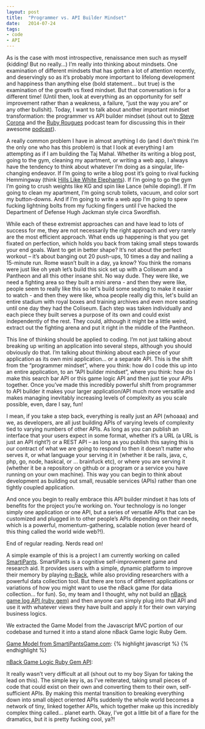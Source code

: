 ```yaml
---
layout: post
title:  "Programmer vs. API Builder Mindset"
date:   2014-07-24
tags:
- code
- API
---
```


As is the case with most introspective, renaissance men such as <span class='tooltip' title='renaissanceman.jpg'>myself</span> (kidding! But no really…) I’m really into thinking about mindsets. One examination of different mindsets that has gotten a lot of attention recently, and deservingly so as it’s probably more important to lifelong development and happiness than anything else (bold statement… but true) is the examination of the growth vs fixed mindset. But that conversation is for a different time! (Until then, look at everything as an opportunity for self improvement rather than a weakness, a failure, “just the way you are" or any other bullshit). Today, I want to talk about another important mindset transformation: the programmer vs API builder mindset (shout out to <a href='http://stevecorona.com/'>Steve Corona</a> and the <a href='http://rubyrogues.com/'>Ruby Rougues</a> podcast team for discussing this in their awesome <a href='http://rubyrogues.com/162-rr-scaling-rails-with-steve-corona/'>podcast</a>).

A really common problem I have in almost anything I do (and I don’t think I’m the only one who has this problem) is that I look at everything I am attempting as if I am building the <span class='tooltip' title='tajmahal.jpg'>Taj Mahal</span>. Whether its writing a blog post, going to the gym, cleaning my apartment, or writing a web app, I always have the tendency to think about whatever I’m doing as a singular, life-changing endeavor. If I’m going to write a blog post it’s going to rival fucking Hemmingway (think <a href='http://blogs.baruch.cuny.edu//greatworksspring2014/files/2014/03/Hills-Like-White-Elephants-Ernest-Hemingway.pdf'>Hills Like White Elephants</a>). If I’m going to go the gym I’m going to <span class='tooltip' title='kg.jpg'>crush weights like KG</span> and <span class='tooltip' title='lance.jpg'>spin like Lance</span> (while doping!). If I’m going to clean my apartment, I’m going scrub toilets, vacuum, and color sort my button-downs. And if I’m going to write a web app I’m going to <span class='tooltip' title='swordfish.gif'>spew fucking lightning bolts from my fucking fingers until I’ve hacked the Department of Defense Hugh Jackman style circa Swordfish</span>.

While each of these extremist approaches can and have lead to lots of success for me, they are not necessarily the right approach and very rarely are the most efficient approach. What ends up happening is that you get fixated on perfection, which holds you back from taking small steps towards your end goals. Want to get in better shape? It’s not about the perfect workout – it’s about banging out 20 push-ups, 10 times a day and nailing a 15-minute run. Rome wasn’t built in a day, ya know? You think the romans were just like oh yeah let’s build this sick set up with a  Coliseum and a Pantheon and all this other insane shit. No way dude. They were like, we need a fighting area so they built a mini arena - and then they were like, people seem to really like this so let's build some seating to make it easier to watch - and then they were like, whoa people really dig this, let's build an entire stadium with royal boxes and training archives and even more seating until one day they had the <span class='tooltip' title='Coliseum.jpg'>Coliseum</span>. Each step was taken individually and each piece they built serves a purpose of its own and could exist independently of the rest. They could, although it might be a little weird, extract out the fighting arena and put it right in the middle of the Pantheon.

This line of thinking should be applied to coding. I’m not just talking about breaking up writing an application into several steps, although you should obviously do that. I’m talking about thinking about each piece of your application as its own mini application… or a separate API. This is the shift from the “programmer mindset”, where you think: how do I code this up into an entire application, to an “API builder mindset”, where you think: how do I make this search bar API or this game logic API and then just tie your APIs together. Once you’ve made this incredibly powerful shift from programmer to API builder it makes your larger application/API much more versatile and makes managing inevitably increasing levels of complexity as you scale possible, even, dare I say, <span class='tooltip' title='fun.jpg'>fun</span>!

I mean, if you take a step back, everything is really just an API (<span class='tooltip' title='whoa.gif'>whoaaa</span>) and we, as developers, are all just building APIs of varying levels of complexity tied to varying numbers of other APIs. As long as you can publish an interface that your users expect in some format, whether it’s a URL (a URL is just an API right?) or a REST API – as long as you publish this saying this is our contract of what we are going to respond to then it doesn’t matter who serves it, or what language your serving it in (whether it be rails, java, c, php, go, node, haskcal, or ... brainfuck etc), or where you are serving it (whether it be a repository on github or a program or a service you have running on your own machine). This way you can begin to think about development as building out small, reusable services (APIs) rather than one tightly coupled application.

And once you begin to really embrace this API builder mindset it has lots of benefits for the project you’re working on. Your technology is no longer simply one application or one API, but a series of versatile APIs that can be customized and plugged in to other people’s APIs depending on their needs, which is a powerful, momentum-gathering, scalable notion (ever heard of this thing called the <span class='tooltip' title='worldwideweb.jpg'>world wide web</span>?!).

End of regular reading. Nerds read on!

A simple example of this is a project I am currently working on called <a href='http://www.smartipantsgame.com'>SmartiPants</a>. SmartiPants is a cognitive self-improvement game and research aid. It provides users with a simple, dynamic platform to improve their memory by playing <a href='http://en.wikipedia.org/wiki/N-back'>n-Back</a>, while also providing researchers with a powerful data collection tool. But there are tons of different applications or variations of how you might want to use the nBack game (for data collection... for fun). So, my team and I thought, why not build an <a href='https://github.com/reidcovington/nback-gem'>nBack game log API (ruby gem)</a> and then anyone can simply plug into that API and use it with whatever views they have built and apply it for their own varying business logics.

We extracted the Game Model from the Javascript MVC portion of our codebase and turned it into a stand alone nBack Game logic Ruby Gem.

<a href='http://www.smartipantsgame.com'>Game Model from SmartiPantsGame.com</a>:
{% highlight javascript %}
{% endhighlight %}

<a href='https://github.com/reidcovington/nback-gem'>nBack Game Logic Ruby Gem API</a>:


It really wasn’t very difficult at all (shout out to my boy Siyan for taking the lead on this). The simple key is, as I’ve reiterated, taking small pieces of code that could exist on their own and converting them to their own, self-sufficient APIs. By making this mental transition to breaking everything down into small object oriented APIs suddenly the whole world becomes a network of tiny, linked together APIs, which together make up this incredibly complex thing called… planet earth. Okay, I’ve got a little bit of a <span class='tooltip' title='dramatics.jpg'>flare for the dramatics</span>, but it is pretty fucking cool, ya?!

